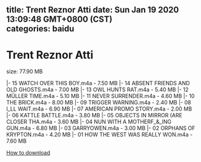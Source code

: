 
title: Trent Reznor Atti
date: Sun Jan 19 2020 13:09:48 GMT+0800 (CST)    
categories: baidu
---

# Trent Reznor Atti
size: 77.90 MB
 
 
|- 15 WATCH OVER THIS BOY.m4a - 7.50 MB
|- 14 ABSENT FRIENDS AND OLD GHOSTS.m4a - 7.00 MB
|- 13 OWL HUNTS RAT.m4a - 5.40 MB
|- 12 MÜLLER TIME.m4a - 5.10 MB
|- 11 NEVER SURRENDER.m4a - 4.60 MB
|- 10 THE BRICK.m4a - 8.00 MB
|- 09 TRIGGER WARNING.m4a - 2.40 MB
|- 08 I_LL WAIT.m4a - 6.90 MB
|- 07 AMERICAN PROMO STORY.m4a - 2.00 MB
|- 06 KATTLE BATTLE.m4a - 3.80 MB
|- 05 OBJECTS IN MIRROR (ARE CLOSER THA.m4a - 3.60 MB
|- 04 NUN WITH A MOTHERF_&_ING GUN.m4a - 6.80 MB
|- 03 GARRYOWEN.m4a - 3.00 MB
|- 02 ORPHANS OF KRYPTON.m4a - 4.20 MB
|- 01 HOW THE WEST WAS REALLY WON.m4a - 7.60 MB

[How to download](https://bpcam.bemobtrk.com/go/2ceec3aa-1ca2-46d6-b9ff-aaa5c184517c?jno=175)